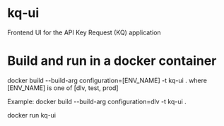 # kq-ui
Frontend UI for the API Key Request (KQ) application

# Build and run in a docker container

docker build --build-arg configuration=[ENV_NAME] -t kq-ui .
  where [ENV_NAME] is one of [dlv, test, prod]

Example: 
  docker build --build-arg configuration=dlv -t kq-ui .

docker run kq-ui
